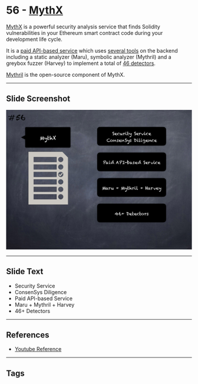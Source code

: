 
# 56 - [MythX](./MythX.md)

[MythX](https://mythx.io/) is a powerful security analysis service that finds Solidity vulnerabilities in your Ethereum smart contract code during your development life cycle. 

It is a [paid API-based service](https://mythx.io/plans/) which uses [several tools](https://mythx.io/tools/) on the backend including a static analyzer (Maru), symbolic analyzer (Mythril) and a greybox fuzzer (Harvey) to implement a total of [46 detectors](https://mythx.io/detectors/). 

[Mythril](https://github.com/ConsenSys/mythril) is the open-source component of MythX.
___
## Slide Screenshot
![056.png](../../images/6.%20Audit%20Techniques%20and%20Tools%20101/056.png)
___
## Slide Text
- Security Service
- ConsenSys Diligence
- Paid API-based Service
- Maru + Mythril + Harvey
- 46+ Detectors
___
## References
- [Youtube Reference](https://youtu.be/QmD2bJUe140?list=TLPQMTUxMTIwMjEENm-0giBStQ&t=849)
___
## Tags
